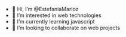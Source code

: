 - 👋 Hi, I’m @EstefaniaMarloz
- 👀 I’m interested in web technologies
- 🌱 I’m currently learning javascript
- 💞️ I’m looking to collaborate on web projects

<!---
EstefaniaMarloz/EstefaniaMarloz is a ✨ special ✨ repository because its `README.md` (this file) appears on your GitHub profile.
You can click the Preview link to take a look at your changes.
--->
